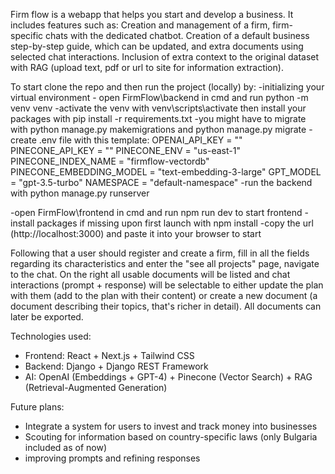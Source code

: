 Firm flow is a webapp that helps you start and develop a business. It includes features such as: Creation and management of a firm, firm-specific chats with the dedicated chatbot. Creation of a default business step-by-step guide, which can be updated, and extra documents using selected chat interactions. Inclusion of extra context to the original dataset with RAG (upload text, pdf or url to site for information extraction).

To start clone the repo and then run the project (locally) by: 
 -initializing your virtual environment - open FirmFlow\backend in cmd and run python -m venv venv 
 -activate the venv with venv\scripts\activate then install your packages with pip install -r requirements.txt 
 -you might have to migrate with python manage.py makemigrations and python manage.py migrate 
 -create .env file with this template:
      OPENAI_API_KEY = ""
      PINECONE_API_KEY = ""
      PINECONE_ENV = "us-east-1"
      PINECONE_INDEX_NAME = "firmflow-vectordb"
      PINECONE_EMBEDDING_MODEL = "text-embedding-3-large"
      GPT_MODEL = "gpt-3.5-turbo"
      NAMESPACE = "default-namespace"
 -run the backend with python manage.py runserver

-open FirmFlow\frontend in cmd and run npm run dev to start frontend 
-install packages if missing upon first launch with npm install 
-copy the url (http://localhost:3000) and paste it into your browser to start

Following that a user should register and create a firm, fill in all the fields regarding its characteristics and enter the "see all projects" page, navigate to the chat. On the right all usable documents will be listed and chat interactions (prompt + response) will be selectable to either update the plan with them (add to the plan with their content) or create a new document (a document describing their topics, that's richer in detail). All documents can later be exported.

Technologies used:

   - Frontend: React + Next.js + Tailwind CSS
   - Backend: Django + Django REST Framework
   - AI: OpenAI (Embeddings + GPT-4) + Pinecone (Vector Search) + RAG (Retrieval-Augmented Generation)

Future plans:

  - Integrate a system for users to invest and track money into businesses
  - Scouting for information based on country-specific laws (only Bulgaria included as of now)
  - improving prompts and refining responses
